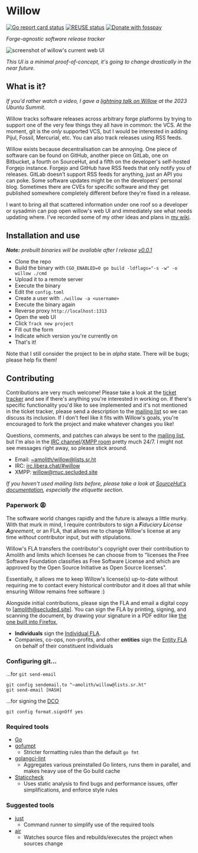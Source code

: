 <!--
SPDX-FileCopyrightText: Amolith <amolith@secluded.site>

SPDX-License-Identifier: CC0-1.0
-->

# Willow

[![Go report card status][goreportcard-badge]][goreportcard]
[![REUSE status][reuse-shield]][reuse]
[![Donate with fosspay][fosspay-shield]][fosspay]

_Forge-agnostic software release tracker_

![screenshot of willow's current web UI](files/2023-10-29.png)

_This UI is a minimal proof-of-concept, it's going to change drastically in the
near future._

## What is it?

_If you'd rather watch a video, I gave a [lightning talk on Willow] at the 2023
Ubuntu Summit._

[lightning talk on Willow]: https://youtu.be/XIGxKyekvBQ?t=29900

Willow tracks software releases across arbitrary forge platforms by trying to
support one of the very few things they all have in common: the VCS. At the
moment, git is the _only_ supported VCS, but I would be interested in adding
Pijul, Fossil, Mercurial, etc. You can also track releases using RSS feeds.

Willow exists because decentralisation can be annoying. One piece of software
can be found on GitHub, another piece on GitLab, one on Bitbucket, a fourth on
SourceHut, and a fifth on the developer's self-hosted Forgejo instance. Forgejo
and GitHub have RSS feeds that only notify you of releases. GitLab doesn't
support RSS feeds for anything, just an API you can poke. Some software updates
might be on the developers' personal blog. Sometimes there are CVEs for specific
software and they get published somewhere completely different before they're
fixed in a release.

I want to bring all that scattered information under one roof so a developer or
sysadmin can pop open willow's web UI and immediately see what needs updating
where. I've recorded some of my other ideas and plans in [my wiki].

[my wiki]: https://wiki.secluded.site/hypha/willow

## Installation and use

_**Note:** prebuilt binaries will be available after I release [v0.0.1]_

[v0.0.1]: https://todo.sr.ht/~amolith/willow?search=status%3Aopen%20label%3A%22v0.0.1%22

* Clone the repo
* Build the binary with `CGO_ENABLED=0 go build -ldflags="-s -w" -o willow ./cmd`
* Upload it to a remote server
* Execute the binary
* Edit the `config.toml`
* Create a user with `./willow -a <username>`
* Execute the binary again
* Reverse proxy `http://localhost:1313`
* Open the web UI
* Click `Track new project`
* Fill out the form
* Indicate which version you're currently on
* That's it!

Note that I still consider the project to be in _alpha_ state. There will be
bugs; please help fix them!

## Contributing

Contributions are very much welcome! Please take a look at the [ticket
tracker][todo] and see if there's anything you're interested in working on. If
there's specific functionality you'd like to see implemented and it's not
mentioned in the ticket tracker, please send a description to the [mailing
list][email] so we can discuss its inclusion. If I don't feel like it fits with
Willow's goals, you're encouraged to fork the project and make whatever changes
you like!

Questions, comments, and patches can always be sent to the [mailing
list][email], but I'm also in the [IRC channel][irc]/[XMPP room][xmpp] pretty
much 24/7. I might not see messages right away, so please stick around.

- Email: [~amolith/willow@lists.sr.ht][email]
- IRC: [irc.libera.chat/#willow][irc]
- XMPP: [willow@muc.secluded.site][xmpp]

[email]: mailto:~amolith/willow@lists.sr.ht
[irc]: ircs://irc.libera.chat/#willow
[xmpp]: xmpp:willow@muc.secluded.site?join
[todo]: https://todo.sr.ht/~amolith/willow

_If you haven't used mailing lists before, please take a look at [SourceHut's
documentation](https://man.sr.ht/lists.sr.ht/), especially the etiquette
section._

### Paperwork 😩

The software world changes rapidly and the future is always a little murky. With
that murk in mind, I require contributors to sign a _**F**iduciary **L**icense
**A**greement_, or an FLA, that allows me to change Willow's license at any time
_without_ contributor input, but _with_ stipulations.

Willow's FLA transfers the contributor's copyright over their contribution to
Amolith and limits which licenses he can choose from to "licenses the Free
Software Foundation classifies as Free Software License and which are approved
by the Open Source Initiative as Open Source licenses".

Essentially, it allows me to keep Willow's license(s) up-to-date without
requiring me to contact every historical contributor and it does all that while
ensuring Willow remains free software :)

Alongside initial contributions, please sign the FLA and email a digital copy to
[amolith@secluded.site]. You can sign the FLA by printing, signing, and scanning
the document, by drawing your signature in a PDF editor like [the one built into
Firefox],

[the one built into Firefox]: https://www.mozilla.org/en-US/firefox/features/pdf-editor/

- **Individuals** sign the [Individual FLA].
- Companies, co-ops, non-profits, and other **entities** sign the [Entity FLA]
  on behalf of their constituent individuals

[Individual FLA]: .files/ifla.pdf
[Entity FLA]: .files/efla.pdf

### Configuring git...

…for <code>git send-email</code>

``` shell
git config sendemail.to "~amolith/willow@lists.sr.ht"
git send-email [HASH]
```

…for signing the [DCO]

``` shell
git config format.signOff yes
```

[DCO]: https://developercertificate.org/

### Required tools

- [Go](https://go.dev/)
- [gofumpt](https://github.com/mvdan/gofumpt)
  - Stricter formatting rules than the default `go fmt`
- [golangci-lint](https://golangci-lint.run/)
  - Aggregates various preinstalled Go linters, runs them in parallel, and makes
    heavy use of the Go build cache
- [Staticcheck](https://staticcheck.dev/)
  - Uses static analysis to find bugs and performance issues, offer
    simplifications, and enforce style rules

### Suggested tools

- [just](https://github.com/casey/just)
  - Command runner to simplify use of the required tools
- [air](https://github.com/cosmtrek/air)
  - Watches source files and rebuilds/executes the project when sources change

[goreportcard-badge]: https://goreportcard.com/badge/git.sr.ht/~amolith/willow
[goreportcard]: https://goreportcard.com/report/git.sr.ht/~amolith/willow
[reuse]: https://api.reuse.software/info/git.sr.ht/~amolith/willow
[reuse-shield]: https://shields.io/reuse/compliance/git.sr.ht/~amolith/willow
[fosspay]: https://secluded.site/donate/
[fosspay-shield]: https://shields.io/badge/donate-fosspay-yellow
